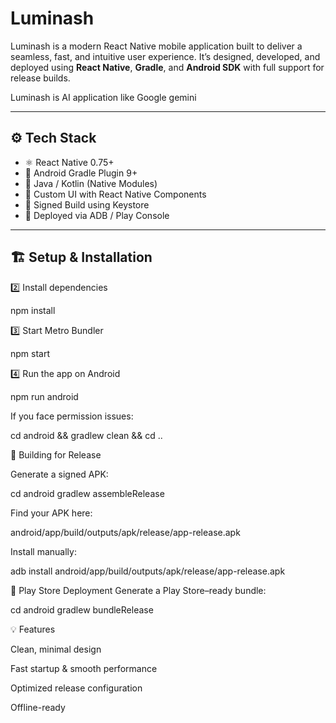 #  Luminash

Luminash is a modern React Native mobile application built to deliver a seamless, fast, and intuitive user experience. It’s designed, developed, and deployed using **React Native**, **Gradle**, and **Android SDK** with full support for release builds.  


Luminash is AI application like Google gemini

---

## ⚙️ Tech Stack
- ⚛️ React Native 0.75+
- 🧱 Android Gradle Plugin 9+
- 🧰 Java / Kotlin (Native Modules)
- 🎨 Custom UI with React Native Components
- 🔐 Signed Build using Keystore
- 🚀 Deployed via ADB / Play Console

---

## 🏗️ Setup & Installation

2️⃣ Install dependencies

npm install


3️⃣ Start Metro Bundler

npm start

4️⃣ Run the app on Android

npm run android

If you face permission issues:

cd android && gradlew clean && cd ..

📱 Building for Release

Generate a signed APK:

cd android
gradlew assembleRelease

Find your APK here:

android/app/build/outputs/apk/release/app-release.apk

Install manually:

adb install android/app/build/outputs/apk/release/app-release.apk


🏪 Play Store Deployment
Generate a Play Store–ready bundle:

cd android
gradlew bundleRelease

💡 Features

Clean, minimal design

Fast startup & smooth performance

Optimized release configuration

Offline-ready

